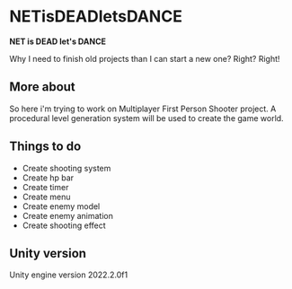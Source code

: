 # NETisDEADletsDANCE
**NET is DEAD let's DANCE**

Why I need to finish old projects than I can start a new one? Right? Right!

## More about
So here i'm trying to work on Multiplayer First Person Shooter project.
A procedural level generation system will be used to create the game world.

## Things to do
* Create shooting system
* Create hp bar
* Create timer
* Create menu
* Create enemy model
* Create enemy animation
* Create shooting effect

## Unity version
Unity engine version 2022.2.0f1
